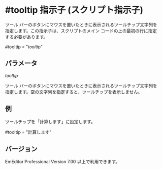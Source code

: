 # \#tooltip 指示子 (スクリプト指示子)

ツール バーのボタンにマウスを置いたときに表示されるツールチップ文字列を指定します。この指示子は、スクリプトのメイン コードの上の最初の行に指定する必要があります。

#tooltip = "_tooltip_"

## パラメータ

_tooltip_

ツール バーのボタンにマウスを置いたときに表示されるツールチップ文字列を指定します。空の文字列を指定すると、ツールチップを表示しません。

## 例

ツールチップを「計算します」に設定します。

#tooltip = "計算します"

## バージョン

EmEditor Professional Version 7.00 以上で利用できます。
